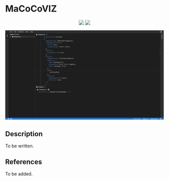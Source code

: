# MaCoCoVIZ
<p align="center">
    <img src="https://img.shields.io/badge/Extension_Version-0.1.1-blue.svg?longCache=true&style=flat-square"/>
    <img src="https://img.shields.io/badge/Grammar_Version-Unknown-blue.svg?longCache=true&style=flat-square"/>
</p>
<p align="center">
    <img src="doc/images/macocoviz.png"/>
</p>

## Description
To be written.

## References
To be added.

<!-- ## Application Programming Interface
The API documentation for this module can be found
[here](https://embeddedmontiarc.github.io/Elysium/plugins/macocoviz/docs). -->